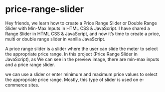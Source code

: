 # price-range-slider
Hey friends, we learn how to create a Price Range Slider or Double Range Slider with Min-Max Inputs in HTML CSS & JavaScript.
I have shared a Range Slider in HTML CSS & JavaScript, and now it’s time to create a price,
 multi or double range slider in vanilla JavaScript.

A price range slider is a slider where the user can slide the meter to select the appropriate price range. 
In this project (Price Range Slider in JavaScript), as We can see in the preview image, there are min-max inputs and a price range slider.

we can use a slider or enter minimum and maximum price values to select the appropriate price range. 
Mostly, this type of slider is used on e-commerce sites.
